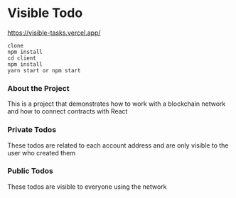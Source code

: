 # Visible Todo

https://visible-tasks.vercel.app/

```quickstart
clone
npm install
cd client
npm install 
yarn start or npm start
```
### About the Project

This is a project that demonstrates how to work with a blockchain network and how to connect contracts with React

### Private Todos
These todos are related to each account address and are only visible to the user who created them
### Public Todos
These todos are visible to everyone using the network
